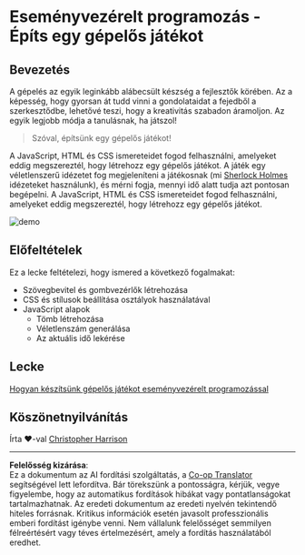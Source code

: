 <!--
CO_OP_TRANSLATOR_METADATA:
{
  "original_hash": "957547b822c40042e07d591c4fbfde4f",
  "translation_date": "2025-08-28T04:25:33+00:00",
  "source_file": "4-typing-game/README.md",
  "language_code": "hu"
}
-->
# Eseményvezérelt programozás - Építs egy gépelős játékot

## Bevezetés

A gépelés az egyik leginkább alábecsült készség a fejlesztők körében. Az a képesség, hogy gyorsan át tudd vinni a gondolataidat a fejedből a szerkesztődbe, lehetővé teszi, hogy a kreativitás szabadon áramoljon. Az egyik legjobb módja a tanulásnak, ha játszol!

> Szóval, építsünk egy gépelős játékot!

A JavaScript, HTML és CSS ismereteidet fogod felhasználni, amelyeket eddig megszereztél, hogy létrehozz egy gépelős játékot. A játék egy véletlenszerű idézetet fog megjeleníteni a játékosnak (mi [Sherlock Holmes](https://en.wikipedia.org/wiki/Sherlock_Holmes) idézeteket használunk), és mérni fogja, mennyi idő alatt tudja azt pontosan begépelni. A JavaScript, HTML és CSS ismereteidet fogod felhasználni, amelyeket eddig megszereztél, hogy létrehozz egy gépelős játékot.

![demo](../../../4-typing-game/images/demo.gif)

## Előfeltételek

Ez a lecke feltételezi, hogy ismered a következő fogalmakat:

- Szövegbevitel és gombvezérlők létrehozása
- CSS és stílusok beállítása osztályok használatával
- JavaScript alapok
  - Tömb létrehozása
  - Véletlenszám generálása
  - Az aktuális idő lekérése

## Lecke

[Hogyan készítsünk gépelős játékot eseményvezérelt programozással](./typing-game/README.md)

## Köszönetnyilvánítás

Írta ♥️-val [Christopher Harrison](http://www.twitter.com/geektrainer)

---

**Felelősség kizárása**:  
Ez a dokumentum az AI fordítási szolgáltatás, a [Co-op Translator](https://github.com/Azure/co-op-translator) segítségével lett lefordítva. Bár törekszünk a pontosságra, kérjük, vegye figyelembe, hogy az automatikus fordítások hibákat vagy pontatlanságokat tartalmazhatnak. Az eredeti dokumentum az eredeti nyelvén tekintendő hiteles forrásnak. Kritikus információk esetén javasolt professzionális emberi fordítást igénybe venni. Nem vállalunk felelősséget semmilyen félreértésért vagy téves értelmezésért, amely a fordítás használatából eredhet.